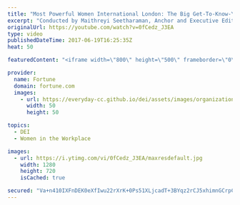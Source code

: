 ```yaml
---
title: "Most Powerful Women International London: The Big Get-To-Know-You I Fortune"
excerpt: "Conducted by Maithreyi Seetharaman, Anchor and Executive Editor, Euronews; Co-chair, MPW International Summit, Fortune.  Subscribe to Fortune -  http://www.youtube.com/subscription_center?add_user=FortuneMagazineVideo  FORTUNE is a global leader in business journalism with a worldwide circulation of"
originalUrl: https://youtube.com/watch?v=0fCedz_J3EA
type: video
publishedDateTime: 2017-06-19T16:25:35Z
heat: 50

featuredContent: "<iframe width=\"800\" height=\"500\" frameborder=\"0\" src=\"https://www.youtube.com/embed/0fCedz_J3EA\" allow=\"accelerometer; autoplay; encrypted-media; gyroscope; picture-in-picture\" allowfullscreen></iframe>"

provider:
  name: Fortune
  domain: fortune.com
  images:
    - url: https://everyday-cc.github.io/dei/assets/images/organizations/fortune.com-50x50.jpg
      width: 50
      height: 50

topics:
  - DEI
  - Women in the Workplace

images:
  - url: https://i.ytimg.com/vi/0fCedz_J3EA/maxresdefault.jpg
    width: 1280
    height: 720
    isCached: true

secured: "Va+n410IXFnDEK0eXfIwu22rXrK+0Ps51XLjcadT+3BYqz2rCJ5xhimnGCrpC5HU6PEM5ijt7yR5ePbUP4R2gTzs3PP5x+opzteVaw6rWndtUYzCLxboswhYI0376TnhunVK5YUPx+rSIL5/u6whjkiqU52IYSDZOjFuD4S076l+iU0AcTdIIK3CCj3Y1kboeNJRIPo2AXSv12iwNbhruCOuldWFOJfOOtUJ8zW5qdJSFQRvdF4EktPiFLOVjx9Bsr2hxpMBqLsKi9WzWA1OTkHq2MqMk4lMAnUqp3xkzFOd5yURCGr4chkh8sYYAmtaKYvo/dtYOgpUlP28E6U7F0Ne0lQLGDgCKkVRhqsNZrS5GebqOyfxJlMc4/BRb0TrhkTnTlS37Ywqp+JWC8jO7w==;loKX6bjetxFNfvBePEmrfQ=="
---
```


